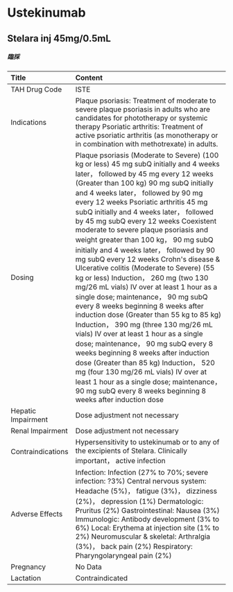 # Ustekinumab

## Stelara inj 45mg/0.5mL

##### 臨採

| Title              | Content                                                                                                                                                                                                                                                                                                                                                                                                                                                                                                                                                                                                                                                                                                                                                                                                                                                                                                                                                                                                                                                                                                                                        |
|:-------------------|:-----------------------------------------------------------------------------------------------------------------------------------------------------------------------------------------------------------------------------------------------------------------------------------------------------------------------------------------------------------------------------------------------------------------------------------------------------------------------------------------------------------------------------------------------------------------------------------------------------------------------------------------------------------------------------------------------------------------------------------------------------------------------------------------------------------------------------------------------------------------------------------------------------------------------------------------------------------------------------------------------------------------------------------------------------------------------------------------------------------------------------------------------|
| TAH Drug Code      | ISTE                                                                                                                                                                                                                                                                                                                                                                                                                                                                                                                                                                                                                                                                                                                                                                                                                                                                                                                                                                                                                                                                                                                                           |
| Indications        | Plaque psoriasis: Treatment of moderate to severe plaque psoriasis in adults who are candidates for phototherapy or systemic therapy Psoriatic arthritis: Treatment of active psoriatic arthritis (as monotherapy or in combination with methotrexate) in adults.                                                                                                                                                                                                                                                                                                                                                                                                                                                                                                                                                                                                                                                                                                                                                                                                                                                                              |
| Dosing             | Plaque psoriasis (Moderate to Severe) (100 kg or less) 45 mg subQ initially and 4 weeks later， followed by 45 mg every 12 weeks (Greater than 100 kg) 90 mg subQ initially and 4 weeks later， followed by 90 mg every 12 weeks Psoriatic arthritis 45 mg subQ initially and 4 weeks later， followed by 45 mg subQ every 12 weeks Coexistent moderate to severe plaque psoriasis and weight greater than 100 kg， 90 mg subQ initially and 4 weeks later， followed by 90 mg subQ every 12 weeks Crohn's disease & Ulcerative colitis (Moderate to Severe) (55 kg or less) Induction， 260 mg (two 130 mg/26 mL vials) IV over at least 1 hour as a single dose; maintenance， 90 mg subQ every 8 weeks beginning 8 weeks after induction dose (Greater than 55 kg to 85 kg) Induction， 390 mg (three 130 mg/26 mL vials) IV over at least 1 hour as a single dose; maintenance， 90 mg subQ every 8 weeks beginning 8 weeks after induction dose (Greater than 85 kg) Induction， 520 mg (four 130 mg/26 mL vials) IV over at least 1 hour as a single dose; maintenance， 90 mg subQ every 8 weeks beginning 8 weeks after induction dose |
| Hepatic Impairment | Dose adjustment not necessary                                                                                                                                                                                                                                                                                                                                                                                                                                                                                                                                                                                                                                                                                                                                                                                                                                                                                                                                                                                                                                                                                                                  |
| Renal Impairment   | Dose adjustment not necessary                                                                                                                                                                                                                                                                                                                                                                                                                                                                                                                                                                                                                                                                                                                                                                                                                                                                                                                                                                                                                                                                                                                  |
| Contraindications  | Hypersensitivity to ustekinumab or to any of the excipients of Stelara. Clinically important， active infection                                                                                                                                                                                                                                                                                                                                                                                                                                                                                                                                                                                                                                                                                                                                                                                                                                                                                                                                                                                                                                |
| Adverse Effects    | Infection: Infection (27% to 70%; severe infection: ?3%) Central nervous system: Headache (5%)， fatigue (3%)， dizziness (2%)， depression (1%) Dermatologic: Pruritus (2%) Gastrointestinal: Nausea (3%) Immunologic: Antibody development (3% to 6%) Local: Erythema at injection site (1% to 2%) Neuromuscular & skeletal: Arthralgia (3%)， back pain (2%) Respiratory: Pharyngolaryngeal pain (2%)                                                                                                                                                                                                                                                                                                                                                                                                                                                                                                                                                                                                                                                                                                                                       |
| Pregnancy          | No Data                                                                                                                                                                                                                                                                                                                                                                                                                                                                                                                                                                                                                                                                                                                                                                                                                                                                                                                                                                                                                                                                                                                                        |
| Lactation          | Contraindicated                                                                                                                                                                                                                                                                                                                                                                                                                                                                                                                                                                                                                                                                                                                                                                                                                                                                                                                                                                                                                                                                                                                                |

